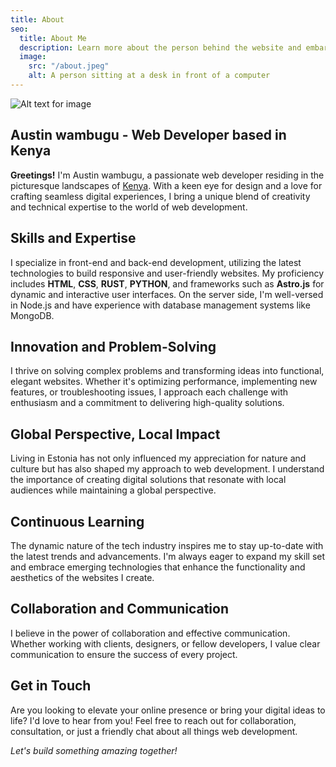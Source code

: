 ```yaml
---
title: About
seo:
  title: About Me
  description: Learn more about the person behind the website and embark on a journey of inspiration and shared experiences.
  image:
    src: "/about.jpeg"
    alt: A person sitting at a desk in front of a computer
---
```


![Alt text for image](/about.jpeg)

<!-- **Note!:** This about page is entirely fictional and created for the purpose of showcasing [Dante Astro.js theme functionality](https://justgoodui.com/astro-themes/dante/). -->

## Austin wambugu - Web Developer based in Kenya

**Greetings!** I'm Austin wambugu, a passionate web developer residing in the picturesque landscapes of [Kenya](https://en.wikipedia.org/wiki/Estonia). With a keen eye for design and a love for crafting seamless digital experiences, I bring a unique blend of creativity and technical expertise to the world of web development.

## Skills and Expertise

I specialize in front-end and back-end development, utilizing the latest technologies to build responsive and user-friendly websites. My proficiency includes **HTML**, **CSS**, **RUST**, **PYTHON**, and frameworks such as **Astro.js** for dynamic and interactive user interfaces. On the server side, I'm well-versed in Node.js and have experience with database management systems like MongoDB.

## Innovation and Problem-Solving

I thrive on solving complex problems and transforming ideas into functional, elegant websites. Whether it's optimizing performance, implementing new features, or troubleshooting issues, I approach each challenge with enthusiasm and a commitment to delivering high-quality solutions.

## Global Perspective, Local Impact

Living in Estonia has not only influenced my appreciation for nature and culture but has also shaped my approach to web development. I understand the importance of creating digital solutions that resonate with local audiences while maintaining a global perspective.

## Continuous Learning

The dynamic nature of the tech industry inspires me to stay up-to-date with the latest trends and advancements. I'm always eager to expand my skill set and embrace emerging technologies that enhance the functionality and aesthetics of the websites I create.

## Collaboration and Communication

I believe in the power of collaboration and effective communication. Whether working with clients, designers, or fellow developers, I value clear communication to ensure the success of every project.

## Get in Touch

Are you looking to elevate your online presence or bring your digital ideas to life? I'd love to hear from you! Feel free to reach out for collaboration, consultation, or just a friendly chat about all things web development.

_Let's build something amazing together!_

